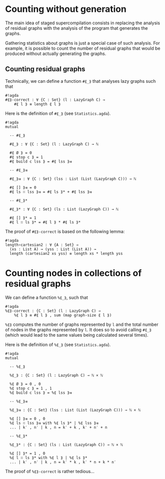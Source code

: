 # Counting without generation

The main idea of staged supercompilation consists in
replacing the analysis of residual graphs with the analysis
of the program that generates the graphs.

Gathering statistics about graphs is just a special case of
such analysis. For example, it is possible to count the number of
residual graphs that would be produced without actually generating
the graphs.

## Counting residual graphs

Technically, we can define a function `#⟪_⟫` that analyses
lazy graphs such that
```
#!agda
#⟪⟫-correct : ∀ {C : Set} (l : LazyGraph C) →
    #⟪ l ⟫ ≡ length ⟪ l ⟫
```
Here is the definition of `#⟪_⟫` (see `Statistics.agda`).
```
#!agda
mutual

  -- #⟪_⟫

  #⟪_⟫ : ∀ {C : Set} (l : LazyGraph C) → ℕ

  #⟪ Ø ⟫ = 0
  #⟪ stop c ⟫ = 1
  #⟪ build c lss ⟫ = #⟪ lss ⟫⇉

  -- #⟪_⟫⇉

  #⟪_⟫⇉ : ∀ {C : Set} (lss : List (List (LazyGraph C))) → ℕ

  #⟪ [] ⟫⇉ = 0
  #⟪ ls ∷ lss ⟫⇉ = #⟪ ls ⟫* + #⟪ lss ⟫⇉

  -- #⟪_⟫*

  #⟪_⟫* : ∀ {C : Set} (ls : List (LazyGraph C)) → ℕ

  #⟪ [] ⟫* = 1
  #⟪ l ∷ ls ⟫* = #⟪ l ⟫ * #⟪ ls ⟫*
```
The proof of `#⟪⟫-correct` is based on the following lemma:
```
#!agda
length∘cartesian2 : ∀ {A : Set} →
  (xs : List A) → (yss : List (List A)) →
  length (cartesian2 xs yss) ≡ length xs * length yss
```

# Counting nodes in collections of residual graphs

We can define a function `%⟪_⟫`, such that
```
#!agda
%⟪⟫-correct : {C : Set} (l : LazyGraph C) →
    %⟪ l ⟫ ≡ #⟪ l ⟫ , sum (map graph-size ⟪ l ⟫)

```
`%⟪⟫` computes the number of graphs represented by `l` and
the total number of nodes in the graphs represented by `l`.
It does so to avoid calling `#⟪_⟫` (which would lead to
the same values being calculated several times).

Here is the definition of `%⟪_⟫` (see `Statistics.agda`).
```
#!agda
mutual

  -- %⟪_⟫

  %⟪_⟫ : {C : Set} (l : LazyGraph C) → ℕ × ℕ

  %⟪ Ø ⟫ = 0 , 0
  %⟪ stop c ⟫ = 1 , 1
  %⟪ build c lss ⟫ = %⟪ lss ⟫⇉

  -- %⟪_⟫⇉

  %⟪_⟫⇉ : {C : Set} (lss : List (List (LazyGraph C))) → ℕ × ℕ

  %⟪ [] ⟫⇉ = 0 , 0
  %⟪ ls ∷ lss ⟫⇉ with %⟪ ls ⟫* | %⟪ lss ⟫⇉
  ... | k′ , n′ | k , n = k′ + k , k′ + n′ + n

  -- %⟪_⟫*

  %⟪_⟫* : {C : Set} (ls : List (LazyGraph C)) → ℕ × ℕ

  %⟪ [] ⟫* = 1 , 0
  %⟪ l ∷ ls ⟫* with %⟪ l ⟫ | %⟪ ls ⟫*
  ... | k′ , n′ | k , n = k′ * k , k′ * n + k * n′
```
The proof of `%⟪⟫-correct` is rather tedious...